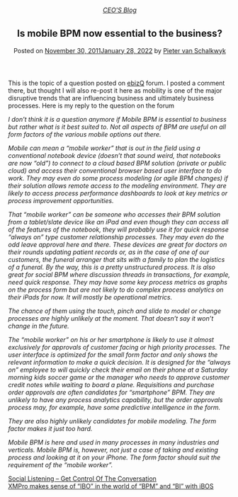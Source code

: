 
<article class="post-1577 post type-post status-publish format-standard has-post-thumbnail hentry category-pieter-blog tag-bpm" id="post-1577">
<div class="article-inner">
<header class="entry-header">
<div class="entry-header-text entry-header-text-top text-center">
<h6 class="entry-category is-xsmall"><a href="https://xmpro.com/category/blog/pieter-blog/" rel="category tag">CEO'S Blog</a></h6><h1 class="entry-title">Is mobile BPM now essential to the business?</h1><div class="entry-divider is-divider small"></div>
<div class="entry-meta uppercase is-xsmall">
<span class="posted-on">Posted on <a href="https://xmpro.com/is-mobile-bpm-now-essential-to-the-business/" rel="bookmark"><time class="entry-date published" datetime="2011-11-30T06:20:52+00:00">November 30, 2011</time><time class="updated" datetime="2022-01-28T05:38:44+00:00">January 28, 2022</time></a></span> <span class="byline">by <span class="meta-author vcard"><a class="url fn n" href="https://xmpro.com/author/pietervs/">Pieter van Schalkwyk</a></span></span> </div>
</div>
</header>
<div class="entry-content single-page">
<p>This is the topic of a question posted on <a href="http://www.ebizq.net/blogs/ebizq_forum/2011/11/is-mobile-bpm-now-a-business-imperative.php" rel="noopener noreferrer" target="_blank">ebizQ</a> forum. I posted a comment there, but thought I will also re-post it here as mobility is one of the major disruptive trends that are influencing business and ultimately business processes. Here is my reply to the question on the forum</p>
<p><em>I don’t think it is a question anymore if Mobile BPM is essential to business but rather what is it best suited to. Not all aspects of BPM are useful on all form factors of the various mobile options out there.</em></p>
<p><em>Mobile can mean a “mobile worker” that is out in the field using a conventional notebook device (doesn’t that sound weird, that notebooks are now “old”) to connect to a cloud based BPM solution (private or public cloud) and access their conventional browser based user interface to do work. They may even do some process modeling (or agile BPM changes) if their solution allows remote access to the modeling environment. They are likely to access process performance dashboards to look at key metrics or process improvement opportunities.</em></p>
<p><em>That “mobile worker” can be someone who accesses their BPM solution from a tablet/slate device like an iPad and even though they can access all of the features of the notebook, they will probably use it for quick response “always on” type customer relationship processes. They may even do the odd leave approval here and there. These devices are great for doctors on their rounds updating patient records or, as in the case of one of our customers, the funeral arranger that sits with a family to plan the logistics of a funeral. By the way, this is a pretty unstructured process. It is also great for social BPM where discussion threads in transactions, for example, need quick response. They may have some key process metrics as graphs on the process form but are not likely to do complex process analytics on their iPads for now. It will mostly be operational metrics.</em></p>
<p><em>The chance of them using the touch, pinch and slide to model or change processes are highly unlikely at the moment. That doesn’t say it won’t change in the future.</em></p>
<p><em>The “mobile worker” on his or her smartphone is likely to use it almost exclusively for approvals of customer facing or high priority processes. The user interface is optimized for the small form factor and only shows the relevant information to make a quick decision. It is designed for the “always on” employee to will quickly check their email on their phone at a Saturday morning kids soccer game or the manager who needs to approve customer credit notes while waiting to board a plane. Requisitions and purchase order approvals are often candidates for “smartphone” BPM. They are unlikely to have any process analytics capability, but the order approvals process may, for example, have some predictive intelligence in the form.</em></p>
<p><em>They are also highly unlikely candidates for mobile modeling. The form factor makes it just too hard.</em></p>
<p><em>Mobile BPM is here and used in many processes in many industries and verticals. Mobile BPM is, however, not just a case of taking and existing process and looking at it on your iPhone. The form factor should suit the requirement of the “mobile worker”.</em></p>
<div class="blog-share text-center"><div class="is-divider medium"></div><div class="social-icons share-icons share-row relative"><a aria-label="Share on WhatsApp" class="icon button circle is-outline tooltip whatsapp show-for-medium" data-action="share/whatsapp/share" href="whatsapp://send?text=Is%20mobile%20BPM%20now%20essential%20to%20the%20business%3F - https://xmpro.com/is-mobile-bpm-now-essential-to-the-business/" title="Share on WhatsApp"><i class="icon-whatsapp"></i></a><a aria-label="Share on Facebook" class="icon button circle is-outline tooltip facebook" data-label="Facebook" href="https://www.facebook.com/sharer.php?u=https://xmpro.com/is-mobile-bpm-now-essential-to-the-business/" onclick="window.open(this.href,this.title,'width=500,height=500,top=300px,left=300px'); return false;" rel="noopener nofollow" target="_blank" title="Share on Facebook"><i class="icon-facebook"></i></a><a aria-label="Share on Twitter" class="icon button circle is-outline tooltip twitter" href="https://twitter.com/share?url=https://xmpro.com/is-mobile-bpm-now-essential-to-the-business/" onclick="window.open(this.href,this.title,'width=500,height=500,top=300px,left=300px'); return false;" rel="noopener nofollow" target="_blank" title="Share on Twitter"><i class="icon-twitter"></i></a><a aria-label="Email to a Friend" class="icon button circle is-outline tooltip email" href="/cdn-cgi/l/email-protection#350a4640575f505641087c46100705585a575c59501007057765781007055b5a42100705504646505b415c5459100705415a100705415d501007055740465c5b50464610067313575a514c08765d50565e100705415d5c461007055a40411006741007055d414145461006741007731007734d5845475a1b565a581007735c4618585a575c595018574558185b5a4218504646505b415c545918415a18415d50185740465c5b504646100773" rel="nofollow" title="Email to a Friend"><i class="icon-envelop"></i></a><a aria-label="Pin on Pinterest" class="icon button circle is-outline tooltip pinterest" href="https://pinterest.com/pin/create/button?url=https://xmpro.com/is-mobile-bpm-now-essential-to-the-business/&amp;media=https://xmpro.com/wp-content/uploads/2010/05/XMPro-Icon-1024x1024.png&amp;description=Is%20mobile%20BPM%20now%20essential%20to%20the%20business%3F" onclick="window.open(this.href,this.title,'width=500,height=500,top=300px,left=300px'); return false;" rel="noopener nofollow" target="_blank" title="Pin on Pinterest"><i class="icon-pinterest"></i></a><a aria-label="Share on LinkedIn" class="icon button circle is-outline tooltip linkedin" href="https://www.linkedin.com/shareArticle?mini=true&amp;url=https://xmpro.com/is-mobile-bpm-now-essential-to-the-business/&amp;title=Is%20mobile%20BPM%20now%20essential%20to%20the%20business%3F" onclick="window.open(this.href,this.title,'width=500,height=500,top=300px,left=300px'); return false;" rel="noopener nofollow" target="_blank" title="Share on LinkedIn"><i class="icon-linkedin"></i></a></div></div></div>
<nav class="navigation-post" id="nav-below" role="navigation">
<div class="flex-row next-prev-nav bt bb">
<div class="flex-col flex-grow nav-prev text-left">
<div class="nav-previous"><a href="https://xmpro.com/social-listening-get-control-of-the-conversation/" rel="prev"><span class="hide-for-small"><i class="icon-angle-left"></i></span> Social Listening – Get Control Of The Conversation</a></div>
</div>
<div class="flex-col flex-grow nav-next text-right">
<div class="nav-next"><a href="https://xmpro.com/xmpro-makes-sense-of-ibo-in-the-world-of-bpm-and-bi-with-ibos/" rel="next">XMPro makes sense of “IBO” in the world of “BPM” and “BI” with iBOS <span class="hide-for-small"><i class="icon-angle-right"></i></span></a></div> </div>
</div>
</nav>
</div>
</article>
<div class="comments-area" id="comments">
</div>
